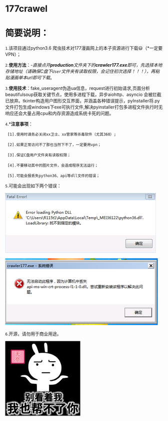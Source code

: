 # 177crawel

简要说明：
========


`1`.该项目通过python3.6 爬虫技术对177漫画网上的本子资源进行下载:smiley:（*一定要VPN）；
      

`2`.__使用方法__：-_直接点开**production**文件夹下的**crawler177.exe**即可，先选择本地存储地址（请确保C盘下`User`文件夹有读取权限，会记住初次选择！！！），再粘贴漫画单本url即可下载_。


`3`.__使用技术__：fake_useragent伪造ua信息，request进行初始请求,页面分析beautifulsoup获取关键节点，使用多进程下载，异步aiohttp、asyncio
会被拦截已放弃。tkinter构造用户图形交互界面，并涵盖各种错误提示，pyInstaller将.py文件打包生成windows下exe可执行文件,解决pyinstaller打包多进程文件执行时无响应还会大量占用cpu和内存资源造成系统卡死的问题。

`4`.*__注意事项__：

     [1].使用时请务必关闭xx卫士、xx管家等杀毒软件（尤其360）;
      
     [2].如果正常访问不了那也当然下不了，一定要用vpn；
      
     [3].保证C盘用户文件夹有读取权限；
      
     [4].不要移动其中的图片文件，会造成程序无法运行；
      
     [5].可能会报丢失python36、api等dll文件的错误；
      



`5`.可能会出现如下两个错误：


![……](https://github.com/Areocrystal/177crawel/blob/master/images/error/error1.png)


![……](https://github.com/Areocrystal/177crawel/blob/master/images/error/error2.png)



`6`.开源，请勿用于商业用途。



![……](https://github.com/Areocrystal/177crawel/blob/master/images/9150e4e5gy1g08r7hrk3sj206o06mjrf.jpg)




